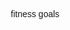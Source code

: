 fitness goals
<!DOCTYPE html>
<html lang="en">
<head>
    <meta charset="UTF-8">
    <meta name="viewport" content="width=device-width, initial-scale=1.0">
    <title>My Bodybuilding Journey | Personal Training</title>
    <!-- Google Fonts -->
    <link href="https://i.pinimg.com/474x/d4/f1/db/d4f1dba04d22f1360ee212126bfc605c.jpg" rel="stylesheet">
    <!-- Font Awesome for Icons -->
    <script src="https://kit.fontawesome.com/a076d05399.js" crossorigin="anonymous"></script>
    <style>
        /* General Styles */
        * {
            margin: 0;
            padding: 0;
            box-sizing: border-box;
            font-family: 'Poppins', sans-serif;
            scroll-behavior: smooth;
        }

        body {
            background: #f8f9fa;
            color: #333;
        }

        /* Header Section */
        header {
            background: linear-gradient(to right, #1e1e2e, #3b3b58);
            color: white;
            text-align: center;
            padding: 4rem 1rem;
            position: relative;
            overflow: hidden;
        }

        header h1 {
            font-size: 3rem;
            margin-bottom: 1rem;
            animation: slideDown 1s ease-out;
        }

        header p {
            font-size: 1.2rem;
            animation: fadeIn 1.5s ease-out;
        }

        .cta-btn {
            display: inline-block;
            margin-top: 2rem;
            padding: 1rem 2rem;
            background: #e63946;
            color: white;
            text-decoration: none;
            border-radius: 5px;
            font-weight: bold;
            transition: background 0.3s ease;
        }

        .cta-btn:hover {
            background: #d62828;
        }

        /* Keyframe Animations */
        @keyframes slideDown {
            from { transform: translateY(-50px); opacity: 0; }
            to { transform: translateY(0); opacity: 1; }
        }

        @keyframes fadeIn {
            from { opacity: 0; }
            to { opacity: 1; }
        }

        /* Section Styling */
        section {
            padding: 4rem 2rem;
            text-align: center;
        }

        section h2 {
            font-size: 2.5rem;
            margin-bottom: 1.5rem;
            color: #1e1e2e;
        }

        .content {
            display: flex;
            flex-wrap: wrap;
            justify-content: center;
            gap: 2rem;
        }

        .card {
            background: white;
            border-radius: 10px;
            box-shadow: 0px 4px 6px rgba(0, 0, 0, 0.1);
            padding: 2rem;
            flex: 1 1 300px;
            text-align: left;
            transition: transform 0.3s ease, box-shadow 0.3s ease;
        }

        .card:hover {
            transform: translateY(-10px);
            box-shadow: 0px 8px 12px rgba(0, 0, 0, 0.2);
        }

        .card h3 {
            margin-bottom: 1rem;
            color: #e63946;
        }

        .card p {
            line-height: 1.6;
            color: #555;
        }

        /* Contact Section */
        #contact {
            background: linear-gradient(to right, #3b3b58, #1e1e2e);
            color: white;
            padding: 4rem 2rem;
            text-align: center;
        }

        #contact h2 {
            margin-bottom: 1rem;
        }

        #contact p {
            margin-bottom: 1.5rem;
        }

        footer {
            background: #1e1e2e;
            color: white;
            text-align: center;
            padding: 1rem;
        }
        /* Image Gallery Section */
/* Gallery Section */
#gallery {
    text-align: center;
    padding: 4rem 2rem;
    background: #f4f4f4;
}

#gallery h2 {
    font-size: 2.5rem;
    margin-bottom: 2rem;
    color: #333;
}

/* Image Grid Container */
.image-gallery {
    display: grid;
    grid-template-columns: repeat(6, 1fr); /* 6 equal-width columns */
    grid-gap: 1rem; /* Reduce spacing */
    justify-items: center;
    max-width: 900px; /* Restrict gallery width */
    margin: 0 auto; /* Center the gallery */
}

/* Individual Image Cards */
.image-card {
    position: relative;
    overflow: hidden;
    border-radius: 10px;
    box-shadow: 0px 4px 6px rgba(0, 0, 0, 0.2);
    transition: transform 0.3s ease;
    max-width: 280px; /* Set a fixed max-width for smaller images */
}

.image-card img {
    width: 100%;
    height: auto;
    display: block;
    object-fit: cover;
    transition: transform 0.4s ease;
}

.image-card:hover img {
    transform: scale(1.1); /* Subtle zoom effect */
}

.overlay {
    position: absolute;
    bottom: 0;
    left: 0;
    right: 0;
    background: rgba(0, 0, 0, 0.7);
    color: white;
    padding: 0.8rem;
    opacity: 0;
    transform: translateY(100%);
    transition: opacity 0.3s ease, transform 0.3s ease;
    text-align: center;
    font-size: 0.9rem;
}

.image-card:hover .overlay {
    opacity: 1;
    transform: translateY(0);
}

/* Adjust Layout for Staggered Images */
.image-card:nth-child(1) {
    grid-column: span 2; /* Small but wide */
    grid-row: span 1;
}

.image-card:nth-child(2) {
    grid-column: span 2; /* Medium height */
    grid-row: span 2;
}

.image-card:nth-child(3) {
    grid-column: span 2; /* Small but wide */
    grid-row: span 1;
}
/* Contact Section */
#contact {
    text-align: center;
    padding: 2rem;
    background: #f4f4f4;
}

#contact h2 {
    font-size: 2rem;
    margin-bottom: 1rem;
    color: #333;
}

/* Social Links Container */
.social-links {
    display: flex;
    justify-content: center; /* Center icons */
    gap: 1.5rem; /* Spacing between icons */
    flex-wrap: wrap; /* Wrap to new line on small screens */
}

/* Social Icons */
.social-icon img {
    width: 50px; /* Adjust icon size */
    height: 50px;
    transition: transform 0.3s ease;
}

.social-icon img:hover {
    transform: scale(1.1); /* Zoom effect on hover */
}
@media (max-width: 600px) {
    .social-icon img {
        width: 40px; /* Smaller icons on mobile screens */
        height: 40px;
    }
}
.tip-box {
    background: #f4f4f4;
    border-left: 5px solid #007bff;
    padding: 1rem;
    margin: 1.5rem 0;
    font-size: 1rem;
    color: #333;
    box-shadow: 0 2px 4px rgba(0, 0, 0, 0.1);
}

.tip-box h3 {
    margin: 0;
    font-size: 1.2rem;
    color: #007bff;
}
.image-container {
    position: relative;
    display: inline-block;
    text-align: center;
}

.image-container img {
    width: 100%;
    border-radius: 10px;
}

.caption {
    position: absolute;
    bottom: 10%;
    left: 50%;
    transform: translate(-50%, 0);
    background: rgba(0, 0, 0, 0.6);
    color: #fff;
    padding: 0.5rem 1rem;
    font-size: 1rem;
    border-radius: 5px;
}
.highlight-tip {
    position: absolute;
    top: 500px; /* Distance from the top */
    right: 20px; /* Distance from the right */
    width: 250px;
    background: #fff8e1;
    padding: 1rem;
    border: 1px solid #ffd54f;
    border-radius: 8px;
    box-shadow: 0 2px 4px rgba(0, 0, 0, 0.1);
}
.floating-tip {
    position: fixed;
    bottom: 20px;
    right: 20px;
    background: #007bff;
    color: #fff;
    padding: 0.8rem;
    border-radius: 10px;
    font-size: 0.9rem;
    box-shadow: 0 4px 6px rgba(0, 0, 0, 0.2);
}
/* Gallery Section Styling */
#gallery {
    text-align: center;
    padding: 2rem 1rem;
    background: #f9f9f9;
}

#gallery h2 {
    font-size: 2rem;
    margin-bottom: 1rem;
    color: #333;
}

/* Image Grid Layout */
.image-gallery {
    display: grid;
    grid-template-columns: repeat(auto-fit, minmax(200px, 1fr)); /* Responsive grid */
    gap: 1rem; /* Space between images */
    margin: 1 auto;
    max-width: 1200px; /* Limit gallery width */
}

.image-item {
    position: relative;
    overflow: hidden;
    border-radius: 10px; /* Smooth corners */
    box-shadow: 0 4px 4px rgba(0, 0, 0, 0.1);
}

.image-item img {
    width: 100%; /* Make images responsive */
    height: 100%; /* Fixed height for uniformity */
    object-fit: cover; /* Ensure images fit nicely */
    transition: transform 0.3s ease;
}

.image-item:hover img {
    transform: scale(1.05); /* Slight zoom on hover */
}
#bodybuilding-journey {
    background: #1c1c1c;
    padding: 3rem;
    text-align: center;
    color: #fff;
    border-radius: 10px;
    box-shadow: 0 10px 30px rgba(0, 0, 0, 0.2);
    position: relative;
    z-index: 1;
}

/* Title - Interactive with Hover Effect */
.journey-title h2 {
    font-size: 2.5rem;
    font-weight: bold;
    text-transform: uppercase;
    color: #f0f0f0;
    letter-spacing: 2px;
    transition: all 0.3s ease-in-out;
}

.journey-title h2:hover {
    color: #007bff; /* Blue color on hover */
    transform: scale(1.1); /* Slightly enlarge on hover */
}

/* Text - Animated Appearance */
.journey-text p {
    font-size: 1.2rem;
    line-height: 1.5;
    color: #ccc;
    opacity: 0;
    animation: fadeIn 2s forwards;
    animation-delay: 0.5s;
}

/* Animated Quote */
.quote {
    font-size: 1.5rem;
    font-style: italic;
    color: #ffcc00; /* Yellow color for emphasis */
    opacity: 0;
    animation: fadeIn 2s forwards;
    animation-delay: 1.5s;
}

/* Fade-In Animation */
@keyframes fadeIn {
    0% {
        opacity: 0;
        transform: translateY(20px);
    }
    100% {
        opacity: 1;
        transform: translateY(0);
    }
}

/* Hover Effect on Text */
.journey-text p:hover {
    color: #80caff; /* Light blue color on hover */
    cursor: pointer;
    transform: translateY(-5px); /* Slightly lifts the text on hover */
    transition: all 0.2s ease-in-out;
}

/* Responsive adjustments */
@media (max-width: 768px) {
    #bodybuilding-journey {
        padding: 2rem;
    }
    .journey-title h2 {
        font-size: 2rem;
    }
    .journey-text p {
        font-size: 1rem;
    }
}


footer {
    background-color: #333;
    padding: 10px;
    text-align:left;
}

.footer-logo .logo {
    width: 100px; /* Adjust logo size for footer */
    margin-top: 10px;
    padding: 10px;
    border-radius: 25%;
}


    </style>
</head>
<body>
    

    <!-- Header Section -->
    <header>
        <h1>Welcome to My Bodybuilding Journey</h1>
        <p>Your Transformation Starts Here</p>
        <a href="#contact" class="cta-btn">Start Your Journey</a>
    </header>
    

    <section id="gallery">
        <h2>My Fitness Highlights</h2>
        <div class="image-gallery">
            <!-- Image 1 -->
            <div class="image-item">
                <img src="food.jpg" alt="Healthy Food">
            </div>
            <div class="image-container">
                <img src="nut.jpg" alt="Healthy Food">
                <div class="caption">🥗 *"Nutrition is 80% of your results. Eat clean, train hard!"*</div>
            </div>
            
            <!-- Image 2 -->
            <div class="image-item">
                <img src="Fitness men and women.jpg" alt="Gym Scene">
            </div>
            <div class="tip-box">
                <h3>🔥 Quick Tip:</h3>
                <p>Consistency beats intensity. Start small, but stay consistent!</p>
            </div>
            
            <!-- Image 3 -->
            <div class="image-item">
                <img src="chris.jpg" alt="Workout Progress">
            </div>
            
            </section>
            <section id="bodybuilding-journey">
                <div class="journey-title">
                    <h2>My Bodybuilding Journey</h2>
                </div>
                <div class="journey-text">
                    <p>Starting from humble beginnings, my fitness journey is proof that consistency leads to results.</p>
                    <p class="quote">💪 <em>"Every expert was once a beginner. Keep pushing!"</em></p>
                </div>
            </section>
            
            <!-- Image 4 -->
            
            
            <p>Customized plans to suit your fitness goals.</p>
            <!-- Tip -->
            <div class="highlight-tip">
                <p>💡 *Tip: Always warm up before lifting to prevent injury and maximize your performance!*</p>
            </div>
        </section>
        
    </section>
    
    
    

    <!-- Personal Training Section -->
    <section id="training">
        <h2>Personal Training Program</h2>
        <p>Let me help you achieve your fitness goals with tailored training and nutrition guidance.</p>
        <div class="content">
            <div class="card">
                <h3>Customized Plans</h3>
                <p>Programs tailored to your fitness level and goals—whether it's muscle building, weight loss, or strength training.</p>
            </div>
            <div class="card">
                <h3>Holistic Approach</h3>
                <p>Combining physical workouts, nutrition, recovery, and mental health for sustainable results.</p>
            </div>
            <div class="card">
                <h3>Ongoing Support</h3>
                <p>Weekly check-ins, progress tracking, and motivation to keep you on track.</p>
            </div>
        </div>
        <a href="#contact" class="cta-btn">Get Started Today</a>
    </section>

    <section id="contact">
        <h2>Connect With Me</h2>
        <div class="social-links">
            <!-- Email -->
            <a href="mailto:your-email@example.com" target="_blank" class="social-icon">
                <img src="google.png" alt="Email">
            </a>
            <!-- Instagram -->
            <a href="https://instagram.com/leul_my2" target="_blank" class="social-icon">
                <img src="instagram.png" alt="Instagram">
            </a>
            <!-- YouTube -->
            <a href="https://youtube.com/imagine-x1y" target="_blank" class="social-icon">
                <img src="youtube.png" alt="YouTube">
            </a>
            <!-- Telegram -->
            <a href="https://t.me/dive2" target="_blank" class="social-icon">
                <img src="telegram.png" alt="Telegram">
            </a>
        </div>
    </section>
    

<!-- Icons -->
<div class="social-links">
    <a href="mailto:leulabiti98@gmail.com" target="_blank" class="social-icon">
        <i class="fa-solid fa-envelope"></i>
    </a>
    <a href="https://instagram.com/yourprofile" target="_blank" class="social-icon">
        <i class="fa-brands fa-instagram"></i>
    </a>
    <a href="https://youtube.com/yourchannel" target="_blank" class="social-icon">
        <i class="fa-brands fa-youtube"></i>
    </a>
    <a href="https://t.me/yourprofile" target="_blank" class="social-icon">
        <i class="fa-brands fa-telegram"></i>
    </a>
</div>

    </section>
    

    <!-- Footer -->
    <footer>
        
            <div class="footer-logo">
                <img src="logo.jpg" alt="Leul Logo" class="logo">
            </div>
        
        <p>&copy; 2024 Leul. All Rights Reserved.</p>
    </footer>
</body>
</html>
